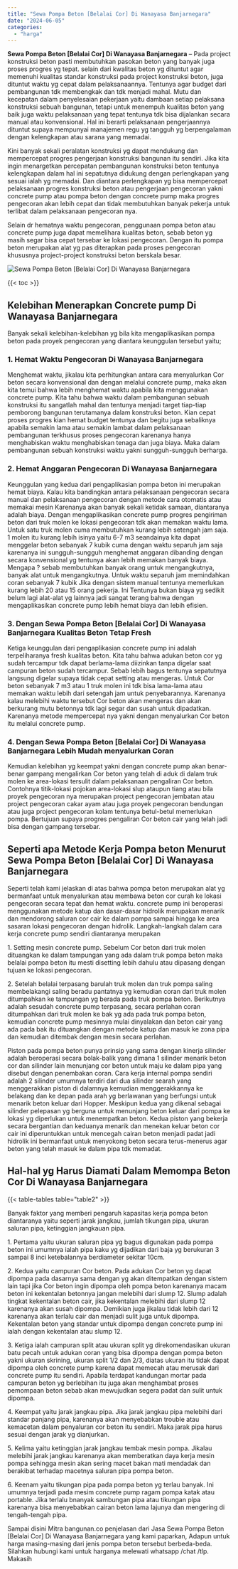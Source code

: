 ```yaml
---
title: "Sewa Pompa Beton [Belalai Cor] Di Wanayasa Banjarnegara"
date: "2024-06-05"
categories: 
  - "harga"
---
```


**Sewa Pompa Beton \[Belalai Cor\] Di Wanayasa Banjarnegara** – Pada project konstruksi beton pasti membutuhkan pasokan beton yang banyak juga proses progres yg tepat. selain dari kwalitas beton yg dituntut agar memenuhi kualitas standar konstruksi pada project konstruksi beton, juga dituntut waktu yg cepat dalam pelaksanaannya. Tentunya agar budget dari pembangunan tdk membengkak dan tdk menjadi mahal. Mutu dan kecepatan dalam penyelesaian pekerjaan yaitu dambaan setiap pelaksana konstruksi sebuah bangunan, tetapi untuk menempuh kualitas beton yang baik juga waktu pelaksanaan yang tepat tentunya tdk bisa dijalankan secara manual atau konvensional. Hal ini berarti pelaksanaan pengerjaannya dituntut supaya mempunyai manajemen regu yg tangguh yg berpengalaman dengan kelengkapan atau sarana yang memadai.

Kini banyak sekali peralatan konstruksi yg dapat mendukung dan mempercepat progres pengerjaan konstruksi bangunan itu sendiri. Jika kita ingin menargetkan percepatan pembangunan konstruksi beton tentunya kelengkapan dalam hal ini sepatutnya didukung dengan perlengkapan yang sesuai ialah yg memadai. Dan diantara perlengkapan yg bisa mempercepat pelaksanaan progres konstruksi beton atau pengerjaan pengecoran yakni concrete pump atau pompa beton dengan concrete pump maka progres pengecoran akan lebih cepat dan tidak membutuhkan banyak pekerja untuk terlibat dalam pelaksanaan pengecoran nya.

Selain dr hematnya waktu pengecoran, penggunaan pompa beton atau concrete pump juga dapat memelihara kualitas beton, sebab beton yg masih segar bisa cepat tersebar ke lokasi pengecoran. Dengan itu pompa beton merupakan alat yg pas diterapkan pada proses pengecoran khususnya project-project konstruksi beton berskala besar.

![Sewa Pompa Beton [Belalai Cor] Di Wanayasa Banjarnegara](/images/sewa-concrete-pump-06.png)

{{< toc >}}

## Kelebihan Menerapkan Concrete pump Di Wanayasa Banjarnegara

Banyak sekali kelebihan-kelebihan yg bila kita mengaplikasikan pompa beton pada proyek pengecoran yang diantara keunggulan tersebut yaitu;

### 1\. Hemat Waktu Pengecoran Di Wanayasa Banjarnegara

Menghemat waktu, jikalau kita perhitungkan antara cara menyalurkan Cor beton secara konvensional dan dengan melalui concrete pump, maka akan kita temui bahwa lebih menghemat waktu apabila kita menggunakan concrete pump. Kita tahu bahwa waktu dalam pembangunan sebuah konstruksi itu sangatlah mahal dan tentunya menjadi target tiap-tiap pemborong bangunan terutamanya dalam konstruksi beton. Kian cepat proses progres kian hemat budget tentunya dan begitu juga sebaliknya apabila semakin lama atau semakin lambat dalam pelaksanaan pembangunan terkhusus proses pengecoran karenanya hanya menghabiskan waktu menghabiskan tenaga dan juga biaya. Maka dalam pembangunan sebuah konstruksi waktu yakni sungguh-sungguh berharga.

### 2\. Hemat Anggaran Pengecoran Di Wanayasa Banjarnegara

Keunggulan yang kedua dari pengaplikasian pompa beton ini merupakan hemat biaya. Kalau kita bandingkan antara pelaksanaan pengecoran secara manual dan pelaksanaan pengecoran dengan metode cara otomatis atau memakai mesin Karenanya akan banyak sekali ketidak samaan, diantaranya adalah biaya. Dengan mengaplikasikan concrete pump progres pengiriman beton dari truk molen ke lokasi pengecoran tdk akan memakan waktu lama. Untuk satu truk molen cuma membutuhkan kurang lebih setengah jam saja. 1 molen itu kurang lebih isinya yaitu 6-7 m3 seandainya kita dapat menggelar beton sebanyak 7 kubik cuma dengan waktu separuh jam saja karenanya ini sungguh-sungguh menghemat anggaran dibanding dengan secara konvensional yg tentunya akan lebih memakan banyak biaya. Mengapa ? sebab membutuhkan banyak orang untuk mengangkutnya, banyak alat untuk mengangkutnya. Untuk waktu separuh jam memindahkan coran sebanyak 7 kubik Jika dengan sistem manual tentunya memerlukan kurang lebih 20 atau 15 orang pekerja. Ini Tentunya bukan biaya yg sedikit belum lagi alat-alat yg lainnya jadi sangat terang bahwa dengan mengaplikasikan concrete pump lebih hemat biaya dan lebih efisien.

### 3\. Dengan Sewa Pompa Beton \[Belalai Cor\] Di Wanayasa Banjarnegara Kualitas Beton Tetap Fresh

Ketiga keunggulan dari pengaplikasian concrete pump ini adalah terpeliharanya fresh kualitas beton. Kita tahu bahwa adukan beton cor yg sudah tercampur tdk dapat berlama-lama diizinkan tanpa digelar saat campuran beton sudah tercampur. Sebab lebih bagus tentunya sepatutnya langsung digelar supaya tidak cepat setting atau mengeras. Untuk Cor beton sebanyak 7 m3 atau 1 truk molen ini tdk bisa lama-lama atau memakan waktu lebih dari setengah jam untuk penyebarannya. Karenanya kalau melebihi waktu tersebut Cor beton akan mengeras dan akan berkurang mutu betonnya tdk lagi segar dan susah untuk dipadatkan. Karenanya metode mempercepat nya yakni dengan menyalurkan Cor beton itu melalui concrete pump.

### 4\. Dengan Sewa Pompa Beton \[Belalai Cor\] Di Wanayasa Banjarnegara Lebih Mudah menyalurkan Coran

Kemudian kelebihan yg keempat yakni dengan concrete pump akan benar-benar gampang mengalirkan Cor beton yang telah di aduk di dalam truk molen ke area-lokasi tersulit dalam pelaksanaan pengaliran Cor beton. Contohnya titik-lokasi pojokan area-lokasi slup ataupun tiang atau bila proyek pengecoran nya merupakan project pengecoran jembatan atau project pengecoran cakar ayam atau juga proyek pengecoran bendungan atau juga project pengecoran kolam tentunya betul-betul memerlukan pompa. Bertujuan supaya progres pengaliran Cor beton cair yang telah jadi bisa dengan gampang tersebar.

## Seperti apa Metode Kerja Pompa beton Menurut Sewa Pompa Beton \[Belalai Cor\] Di Wanayasa Banjarnegara

Seperti telah kami jelaskan di atas bahwa pompa beton merupakan alat yg bermanfaat untuk menyalurkan atau membawa beton cor curah ke lokasi pengecoran secara tepat dan hemat waktu. concrete pump ini beroperasi menggunakan metode katup dan dasar-dasar hidrolik merupakan menarik dan mendorong saluran cor cair ke dalam pompa sampai hingga ke area sasaran lokasi pengecoran dengan hidrolik. Langkah-langkah dalam cara kerja concrete pump sendiri diantaranya merupakan

1\. Setting mesin concrete pump. Sebelum Cor beton dari truk molen dituangkan ke dalam tampungan yang ada dalam truk pompa beton maka belalai pompa beton itu mesti disetting lebih dahulu atau dipasang dengan tujuan ke lokasi pengecoran.

2\. Setelah belalai terpasang barulah truk molen dan truk pompa saling membelakangi saling beradu pantatnya yg kemudian coran dari truk molen ditumpahkan ke tampungan yg berada pada truk pompa beton. Berikutnya adalah sesudah concrete pump terpasang, secara perlahan coran ditumpahkan dari truk molen ke bak yg ada pada truk pompa beton, kemudian concrete pump mesinnya mulai dinyalakan dan beton cair yang ada pada bak itu dituangkan dengan metode katup dan masuk ke zona pipa dan kemudian ditembak dengan mesin secara perlahan.

Piston pada pompa beton punya prinsip yang sama dengan kinerja silinder adalah beroperasi secara bolak-balik yang dimana 1 silinder menarik beton cor dan silinder lain menunjang cor beton untuk maju ke dalam pipa yang disebut dengan penembakan coran. Cara kerja internal pompa sendiri adalah 2 silinder umumnya terdiri dari dua silinder searah yang menggerakkan piston di dalamnya kemudian menggerakkannya ke belakang dan ke depan pada arah yg berlawanan yang berfungsi untuk menarik beton keluar dari Hopper. Meskipun kedua yang dikenal sebagai silinder pelepasan yg berguna untuk menunjang beton keluar dari pompa ke lokasi yg diperlukan untuk menempatkan beton. Kedua piston yang bekerja secara bergantian dan keduanya menarik dan menekan keluar beton cor cair ini diperuntukkan untuk mencegah cairan beton menjadi padat jadi hidrolik ini bermanfaat untuk menyokong beton secara terus-menerus agar beton yang telah masuk ke dalam pipa tdk memadat.

## Hal-hal yg Harus Diamati Dalam Memompa Beton Cor Di Wanayasa Banjarnegara

{{< table-tables table="table2" >}}

Banyak faktor yang memberi pengaruh kapasitas kerja pompa beton diantaranya yaitu seperti jarak jangkau, jumlah tikungan pipa, ukuran saluran pipa, ketinggian jangkauan pipa.

1\. Pertama yaitu ukuran saluran pipa yg bagus digunakan pada pompa beton ini umumnya ialah pipa kaku yg dijadikan dari baja yg berukuran 3 sampai 8 inci ketebalannya berdiameter sekitar 10cm.

2\. Kedua yaitu campuran Cor beton. Pada adukan Cor beton yg dapat dipompa pada dasarnya sama dengan yg akan ditempatkan dengan sistem lain tapi jika Cor beton ingin dipompa oleh pompa beton karenanya macam beton ini kekentalan betonnya jangan melebihi dari slump 12. Slump adalah tingkat kekentalan beton cair, jika kekentalan melebihi dari slump 12 karenanya akan susah dipompa. Demikian juga jikalau tidak lebih dari 12 karenanya akan terlalu cair dan menjadi sulit juga untuk dipompa. Kekentalan beton yang standar untuk dipompa dengan concrete pump ini ialah dengan kekentalan atau slump 12.

3\. Ketiga ialah campuran split atau ukuran split yg direkomendasikan ukuran batu pecah untuk adukan coran yang bisa dipompa dengan pompa beton yakni ukuran skrining, ukuran split 1/2 dan 2/3, diatas ukuran itu tidak dapat dipompa oleh concrete pump karena dapat memecah atau merusak dari concrete pump itu sendiri. Apabila terdapat kandungan mortar pada campuran beton yg berlebihan itu juga akan menghambat proses pemompaan beton sebab akan mewujudkan segera padat dan sulit untuk dipompa.

4\. Keempat yaitu jarak jangkau pipa. Jika jarak jangkau pipa melebihi dari standar panjang pipa, karenanya akan menyebabkan trouble atau kemacetan dalam penyaluran cor beton itu sendiri. Maka jarak pipa harus sesuai dengan jarak yg dianjurkan.

5\. Kelima yaitu ketinggian jarak jangkau tembak mesin pompa. Jikalau melebihi jarak jangkau karenanya akan memberatkan daya kerja mesin pompa sehingga mesin akan sering macet bakan mati mendadak dan berakibat terhadap macetnya saluran pipa pompa beton.

6\. Keenam yaitu tikungan pipa pada pompa beton yg terlau banyak. Ini umumnya terjadi pada mesim concrete pump ragam pompa katak atau portable. Jika terlalu bnanyak sambungan pipa atau tikungan pipa karenanya bisa menyebabkan cairan beton lama lajunya dan mengering di tengah-tengah pipa.

Sampai disini Mitra bangunan.co penjelasan dari Jasa Sewa Pompa Beton \[Belalai Cor\] Di Wanayasa Banjarnegara yang kami paparkan, Adapun untuk harga masing-masing dari jenis pompa beton tersebut berbeda-beda. Silahkan hubungi kami untuk harganya melewati whatsapp /chat /tlp. Makasih

